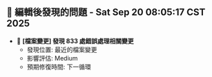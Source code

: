 ## 🚨 編輯後發現的問題 - Sat Sep 20 08:05:17 CST 2025

- 🔄 **[檔案變更] 發現      833 處錯誤處理相關變更**
  - 發現位置: 最近的檔案變更
  - 影響評估: Medium
  - 預期修復時間: 下一循環

